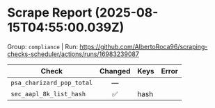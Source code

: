 # Scrape Report (2025-08-15T04:55:00.039Z)

Group: `compliance`  |  Run: https://github.com/AlbertoRoca96/scraping-checks-scheduler/actions/runs/16983239087

| Check | Changed | Keys | Error |
|---|:---:|:--|:--|
| `psa_charizard_pop_total` | — |  |  |
| `sec_aapl_8k_list_hash` | ✅ | hash |  |
